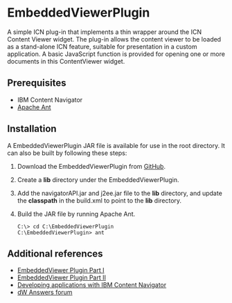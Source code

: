 # EmbeddedViewerPlugin

A simple ICN plug-in that implements a thin wrapper around the ICN Content Viewer widget. The plug-in allows the content viewer to be loaded as a stand-alone ICN feature, suitable for presentation in a custom application. A basic JavaScript function is provided for opening one or more documents in this ContentViewer widget.

## Prerequisites

* IBM Content Navigator
* [Apache Ant](http://ant.apache.org/)

## Installation
A EmbeddedViewerPlugin JAR file is available for use in the root directory. It can also be built by following these steps:

1. Download the EmbeddedViewerPlugin from [GitHub](https://github.com/ibm-ecm/ibm-content-navigator-samples/tree/master/EmbeddedViewerPlugin).
2. Create a **lib** directory under the EmbeddedViewerPlugin.
3. Add the navigatorAPI.jar and j2ee.jar file to the **lib** directory, and update the **classpath** in the build.xml to point to the **lib** directory.
4. Build the JAR file by running Apache Ant.

    ```
    C:\> cd C:\EmbeddedViewerPlugin
    C:\EmbeddedViewerPlugin> ant
    ```

## Additional references

* [EmbeddedViewer Plugin Part I](https://www.ibm.com/support/pages/node/1280704?lang=en)
* [EmbeddedViewer Plugin Part II](https://www.ibm.com/support/pages/node/1280698?lang=en)
* [Developing applications with IBM Content Navigator](https://www.ibm.com/support/knowledgecenter/SSEUEX_3.0.7/com.ibm.developingeuc.doc/eucdi000.html)
* [dW Answers forum](https://developer.ibm.com/answers/topics/icn/)
